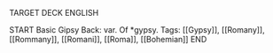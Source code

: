 TARGET DECK
ENGLISH

START
Basic
Gipsy
Back: var. Of *gypsy.
Tags: [[Gypsy]], [[Romany]], [[Rommany]], [[Romani]], [[Roma]], [[Bohemian]]
END
